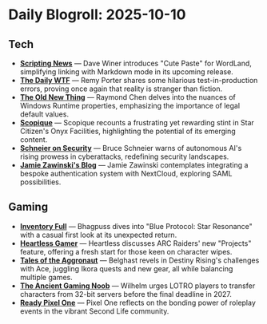 # Daily Blogroll: 2025-10-10

## Tech

- **[Scripting News](http://scripting.com/2025/10/09/133902.html?title=cutePasteForWordland)** — Dave Winer introduces "Cute Paste" for WordLand, simplifying linking with Markdown mode in its upcoming release.
- **[The Daily WTF](https://thedailywtf.com/articles/yes-we-have-no-bananas)** — Remy Porter shares some hilarious test-in-production errors, proving once again that reality is stranger than fiction.
- **[The Old New Thing](https://devblogs.microsoft.com/oldnewthing/20251009-00/?p=111664)** — Raymond Chen delves into the nuances of Windows Runtime properties, emphasizing the importance of legal default values.
- **[Scopique](https://scopique.com/2025/10/10/losing-it-in-the-onyx-facilities/)** — Scopique recounts a frustrating yet rewarding stint in Star Citizen's Onyx Facilities, highlighting the potential of its emerging content.
- **[Schneier on Security](https://www.schneier.com/blog/archives/2025/10/autonomous-ai-hacking-and-the-future-of-cybersecurity.html)** — Bruce Schneier warns of autonomous AI's rising prowess in cyberattacks, redefining security landscapes.
- **[Jamie Zawinski's Blog](https://www.jwz.org/blog/2025/10/nextclown-sso-saml/)** — Jamie Zawinski contemplates integrating a bespoke authentication system with NextCloud, exploring SAML possibilities.
## Gaming

- **[Inventory Full](https://bhagpuss.blogspot.com/2025/10/blue-protocol-star-resonance-extremely.html)** — Bhagpuss dives into "Blue Protocol: Star Resonance" with a casual first look at its unexpected return.
- **[Heartless Gamer](http://www.heartlessgamer.com/2025/10/arc-raiders-projects.html)** — Heartless discusses ARC Raiders' new "Projects" feature, offering a fresh start for those keen on character wipes.
- **[Tales of the Aggronaut](https://aggronaut.com/2025/10/09/jotunn-and-felblades/)** — Belghast revels in Destiny Rising's challenges with Ace, juggling Ikora quests and new gear, all while balancing multiple games.
- **[The Ancient Gaming Noob](https://tagn.wordpress.com/2025/10/09/lotro-opens-transfers-from-dark-world-32-bit-servers-go-now-while-you-can/)** — Wilhelm urges LOTRO players to transfer characters from 32-bit servers before the final deadline in 2027.
- **[Ready Pixel One](https://www.readypixelone.com/blog/roleplay-real-bonds)** — Pixel One reflects on the bonding power of roleplay events in the vibrant Second Life community.
